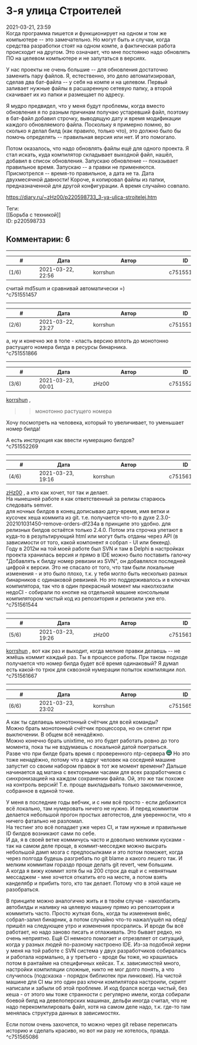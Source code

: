 3-я улица Строителей
====================

  
2021-03-21, 23:59  
 Когда программа пишется и функционирует на одном и том же компьютере -- это замечательно. Но могут быть и случаи, когда средства разработки стоят на одном компе, а фактическая работа происходит на другом. Это означает, что мне постоянно надо обновлять ПО на целевом компьютере и не запутаться в версиях.   
   
 У нас проекты не очень большие -- для обновления достаточно заменить пару файлов. Я, естественно, это дело автоматизировал, сделав два бат-файла -- у себя на компе и на целевом. Первый заливает нужные файлы в расшаренную сетевую папку, а второй скачивает их из папки и размещает по адресу.   
   
 Я мудро предвидел, что у меня будут проблемы, когда вместо обновления я по разным причинам получаю устаревший файл, поэтому в бат-файл добавил строчку, выводящую дату и время модификации каждого обновляемого файла. Поскольку я примерно помню, во сколько я делал билд (как правило, только что), это должно было бы помочь определять -- правильная версия или нет. И это помогало.   
   
 Потом оказалось, что надо обновлять файлы ещё для одного проекта. Я стал искать, куда компилятор складывает выходной файл, нашёл, добавил в список обновления. Запускаю обновление -- показывает правильное время. Запускаю -- а правки не применяются. Присмотрелся -- время-то правильное, а дата не та. Дата двухмесячной давности! Короче, я копировал файлы из папки, предназначенной для другой конфигурации. А время случайно совпало.   
  
<https://diary.ru/~zHz00/p220598733_3-ya-ulica-stroitelej.htm>  
  
Теги:  
[[Борьба с техникой]]  
ID: p220598733  


Комментарии: 6
--------------

  


---



|         #         |              Дата              |                     Автор                     |           ID           |
| --- | --- | --- | --- |
| (1/6) | 2021-03-22, 22:56 | korrshun | c751551457 |

  
 считай md5sum и сравнивай автоматически =)   
 ^c751551457

---



|         #         |              Дата              |                     Автор                     |           ID           |
| --- | --- | --- | --- |
| (2/6) | 2021-03-22, 23:27 | korrshun | c751551866 |

  
 а, ну и конечно же в топе - класть версию вплоть до монотонно растущего номера билда в ресурсы бинарника.   
 ^c751551866

---



|         #         |              Дата              |                     Автор                     |           ID           |
| --- | --- | --- | --- |
| (3/6) | 2021-03-23, 00:01 | zHz00 | c751552269 |

  
  [korrshun](http://Igel-kun.diary.ru "kimi wo shiranai monogatari")  ,   
 >>монотонно растущего номера   
   
 Хочу посмотреть на человека, который то увеличивает, то уменьшает номер билда!   
   
 А есть инструкция как ввести нумерацию билдов?   
 ^c751552269

---



|         #         |              Дата              |                     Автор                     |           ID           |
| --- | --- | --- | --- |
| (4/6) | 2021-03-23, 19:16 | korrshun | c751561544 |

  
  [zHz00](https://zHz00.diary.ru "Untitled")  , а кто как хочет, тот так и делает.   
 На нынешней работе я как ответственный за релизы стараюсь следовать semver.   
 для ночных билдов в конец дописываю дату-время, имя ветки и кусочек хеша коммита из git. т.е. получается что-то в духе 2.3.0-202101031450-remove-orders-df234a в принципе это удобно. для релизных билдов остаётся только 2.4.0. Потом эта строчка улетают в куда-то в результирующий html или могут быть отданы через API (в зависимости от того, какой компонент я собрал - UI или бекенд).   
 Году в 2012м на той моей работе был SVN и там в Delphi в настройках проекта хранилась версия и прямо в IDE можно было поставить галочку "Добавлять к билду номер ревизии из SVN", он добавлялся последней цифрой к версии. Это не спасало от того, что там были локальные изменения - и это было плохо, т.к. у тебя могло быть несколько разных бинарников с одинаковой ревизией. Но это поддерживалось и в ключах компилятора, так что в один прекрасный момент мы наколхозили недоCI - собирали по кнопке на отдельной машине консольным компилятором чистый код из репозитория и релизили уже его.   
 ^c751561544

---



|         #         |              Дата              |                     Автор                     |           ID           |
| --- | --- | --- | --- |
| (5/6) | 2021-03-23, 19:26 | zHz00 | c751561667 |

  
  [korrshun](http://Igel-kun.diary.ru "kimi wo shiranai monogatari")  , вот как раз и выходит, когда мелкие правки делаешь -- не жмёшь коммит каждый раз. Ты в процессе работы. При таком подходе получается что номер билда будет всё время одинаковый? Я думал есть какой-то трюк для сквозной нумерации попыток компиляции лол.   
 ^c751561667

---



|         #         |              Дата              |                     Автор                     |           ID           |
| --- | --- | --- | --- |
| (6/6) | 2021-03-23, 23:02 | korrshun | c751565086 |

  
 А как ты сделаешь монотонный счётчик для всей команды?   
 Можно брать монотонный счётчик процессора, но он слетит при выключении. В общем всё ненадёжно.   
 Можно конечно брать unixtime, но это будет работать ровно до того момента, пока ты не вздумаешь с локальной датой поиграться.   
 Разве что при билде брать время с проверенного ntp-сервера ![:-D](pics/1133.gif) Но это тоже ненадёжно, потому что а вдруг человек на соседней машине запустит со своим набором правок в тот же момент времени? Дальше начинается ад матана с векторными часами для всех разработчиков с синхронизацией на каждом сохранении файла. Ой, это же так похоже на контроль версий! Т.е. проще выкладывать только закоммиченное, собранное в единой точке.   
   
 У меня в последние годы вебчик, и с ним всё просто - если дебажится всё локально, там нумеровать ничего не нужно. И перед коммитом делается небольшой прогон простых автотестов, для уверенности, что я ничего фатально не разломал.   
 На тестинг это всё попадает уже через CI, и там нужные и правильные ID билдов возникают сами по себе.   
 И да, я в своей ветке коммичусь часто и довольно мелкими кусками - так на самом деле проще, в коммит-месседже можно высрать небольшой дамп мозга с предпосылками и это потом поможет, когда через полгода будешь разгребать по git blame а какого лешего так. И мелким коммитам гораздо проще делать git revert, чем большим.   
 А когда я вижу коммит хотя бы на 200 строк да ещё и с невнятным мессаджем - мне хочется откатить его на месте, а потом взять канделябр и прибить того, кто так делает. Потому что в этой каше не разобраться.   
   
 В принципе можно аналогично жить и в твоём случае - наколбасить автобилды и наливку на целевую машину прямо из репозитория и коммитить часто. Просто жуткая боль, когда ты изменения внёс, собрал-залил бинарник, а потом случайно что-то нажал/ушёл на обед/пришёл на следующее утро и изменения просрались. И вроде бы всё работает, но надо заново писать и отлаживать. Это бывает редко, но очень неприятно. Ещё CI немного помогает и отрезвляет от ситуаций, когда у разных людей по-разному настроено IDE. Из-за подобной херни у меня на той работе с SVN система у двух разработчиков собиралась и работала нормально, а у третьего - вроде бы тоже, но крашилась потом в рантайме на специфичных кейсах. Т.к. зависимостей много, настройки компиляции сложные, никто не мог долго понять, а что случилось (подсказка - порядок библиотек при линковке). На чистой машине для CI мы это один раз ключи компилятора настроили, скрипт написали и забыли об этой проблеме. И код брался всегда чистый, без кеша - от этого мы тоже странности с регулярно имели, когда собирали боевой билд на девелоперских машинах, дельфи иногда считал, что не надо перекомпилировать файл, хотя на самом деле надо, т.к. где-то там менялась структура данных в зависимостях.   
   
 Если потом очень захочется, то можно через git rebase переписать историю и сделать красиво, но вот ни разу не хотелось, правда.   
 ^c751565086